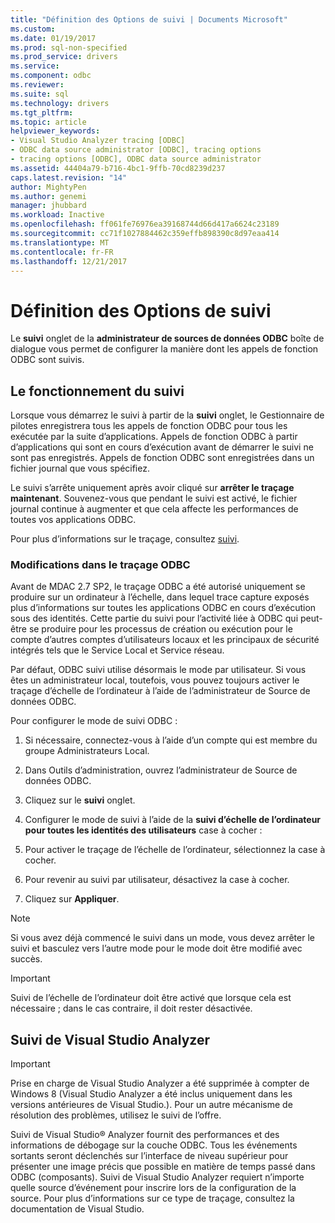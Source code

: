 ```yaml
---
title: "Définition des Options de suivi | Documents Microsoft"
ms.custom: 
ms.date: 01/19/2017
ms.prod: sql-non-specified
ms.prod_service: drivers
ms.service: 
ms.component: odbc
ms.reviewer: 
ms.suite: sql
ms.technology: drivers
ms.tgt_pltfrm: 
ms.topic: article
helpviewer_keywords:
- Visual Studio Analyzer tracing [ODBC]
- ODBC data source administrator [ODBC], tracing options
- tracing options [ODBC], ODBC data source administrator
ms.assetid: 44404a79-b716-4bc1-9ffb-70cd8239d237
caps.latest.revision: "14"
author: MightyPen
ms.author: genemi
manager: jhubbard
ms.workload: Inactive
ms.openlocfilehash: ff061fe76976ea39168744d66d417a6624c23189
ms.sourcegitcommit: cc71f1027884462c359effb898390c8d97eaa414
ms.translationtype: MT
ms.contentlocale: fr-FR
ms.lasthandoff: 12/21/2017
---
```

# <a name="setting-tracing-options"></a>Définition des Options de suivi
Le **suivi** onglet de la **administrateur de sources de données ODBC** boîte de dialogue vous permet de configurer la manière dont les appels de fonction ODBC sont suivis.  
  
## <a name="how-tracing-works"></a>Le fonctionnement du suivi  
 Lorsque vous démarrez le suivi à partir de la **suivi** onglet, le Gestionnaire de pilotes enregistrera tous les appels de fonction ODBC pour tous les exécutée par la suite d’applications. Appels de fonction ODBC à partir d’applications qui sont en cours d’exécution avant de démarrer le suivi ne sont pas enregistrés. Appels de fonction ODBC sont enregistrées dans un fichier journal que vous spécifiez.  
  
 Le suivi s’arrête uniquement après avoir cliqué sur **arrêter le traçage maintenant**. Souvenez-vous que pendant le suivi est activé, le fichier journal continue à augmenter et que cela affecte les performances de toutes vos applications ODBC.  
  
 Pour plus d’informations sur le traçage, consultez [suivi](../../odbc/reference/develop-app/tracing.md).  
  
### <a name="changes-in-odbc-tracing"></a>Modifications dans le traçage ODBC  
 Avant de MDAC 2.7 SP2, le traçage ODBC a été autorisé uniquement se produire sur un ordinateur à l’échelle, dans lequel trace capture exposés plus d’informations sur toutes les applications ODBC en cours d’exécution sous des identités. Cette partie du suivi pour l’activité liée à ODBC qui peut-être se produire pour les processus de création ou exécution pour le compte d’autres comptes d’utilisateurs locaux et les principaux de sécurité intégrés tels que le Service Local et Service réseau.  
  
 Par défaut, ODBC suivi utilise désormais le mode par utilisateur. Si vous êtes un administrateur local, toutefois, vous pouvez toujours activer le traçage d’échelle de l’ordinateur à l’aide de l’administrateur de Source de données ODBC.  
  
 Pour configurer le mode de suivi ODBC :  
  
1.  Si nécessaire, connectez-vous à l’aide d’un compte qui est membre du groupe Administrateurs Local.  
  
2.  Dans Outils d’administration, ouvrez l’administrateur de Source de données ODBC.  
  
3.  Cliquez sur le **suivi** onglet.  
  
4.  Configurer le mode de suivi à l’aide de la **suivi d’échelle de l’ordinateur pour toutes les identités des utilisateurs** case à cocher :  
  
5.  Pour activer le traçage de l’échelle de l’ordinateur, sélectionnez la case à cocher.  
  
6.  Pour revenir au suivi par utilisateur, désactivez la case à cocher.  
  
7.  Cliquez sur **Appliquer**.  
  
> [!NOTE]  
>  Si vous avez déjà commencé le suivi dans un mode, vous devez arrêter le suivi et basculez vers l’autre mode pour le mode doit être modifié avec succès.  
  
> [!IMPORTANT]  
>  Suivi de l’échelle de l’ordinateur doit être activé que lorsque cela est nécessaire ; dans le cas contraire, il doit rester désactivée.  
  
## <a name="visual-studio-analyzer-tracing"></a>Suivi de Visual Studio Analyzer  
  
> [!IMPORTANT]  
>  Prise en charge de Visual Studio Analyzer a été supprimée à compter de Windows 8 (Visual Studio Analyzer a été inclus uniquement dans les versions antérieures de Visual Studio.). Pour un autre mécanisme de résolution des problèmes, utilisez le suivi de l’offre.  
  
 Suivi de Visual Studio® Analyzer fournit des performances et des informations de débogage sur la couche ODBC. Tous les événements sortants seront déclenchés sur l’interface de niveau supérieur pour présenter une image précis que possible en matière de temps passé dans ODBC (composants). Suivi de Visual Studio Analyzer requiert n’importe quelle source d’événement pour inscrire lors de la configuration de la source. Pour plus d’informations sur ce type de traçage, consultez la documentation de Visual Studio.
